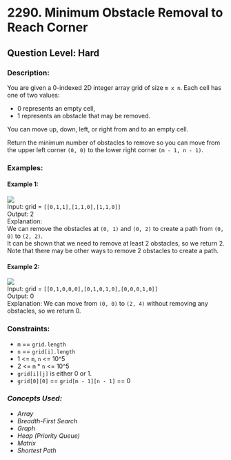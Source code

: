 # 2290. Minimum Obstacle Removal to Reach Corner
## Question Level: Hard
### Description:
You are given a 0-indexed 2D integer array grid of size `m x n`. Each cell has one of two values:

- 0 represents an empty cell,
- 1 represents an obstacle that may be removed.

You can move up, down, left, or right from and to an empty cell.

Return the minimum number of obstacles to remove so you can move from the upper left corner `(0, 0)` to the lower right corner `(m - 1, n - 1)`.

### Examples:
#### Example 1:
<img src="https://assets.leetcode.com/uploads/2022/04/06/example1drawio-1.png"><br>
Input: grid = `[[0,1,1],[1,1,0],[1,1,0]]`<br>
Output: 2<br>
Explanation: <br>
We can remove the obstacles at `(0, 1)` and `(0, 2)` to create a path from `(0, 0)` to `(2, 2)`.<br>
It can be shown that we need to remove at least 2 obstacles, so we return 2.<br>
Note that there may be other ways to remove 2 obstacles to create a path.<br>
#### Example 2:
<img src="https://assets.leetcode.com/uploads/2022/04/06/example1drawio.png"><br>
Input: grid = `[[0,1,0,0,0],[0,1,0,1,0],[0,0,0,1,0]]`<br>
Output: 0<br>
Explanation: We can move from `(0, 0)` to `(2, 4)` without removing any obstacles, so we return 0. <br>

### Constraints:
- `m` == `grid.length`
- `n` == `grid[i].length`
- 1 <= `m`, `n` <= 10^5
- 2 <= `m` * `n` <= 10^5
- `grid[i][j]` is either 0 or 1.
- `grid[0][0]` == `grid[m - 1][n - 1]` == 0

### <i>Concepts Used:
- Array
- Breadth-First Search
- Graph
- Heap (Priority Queue)
- Matrix
- Shortest Path </i>